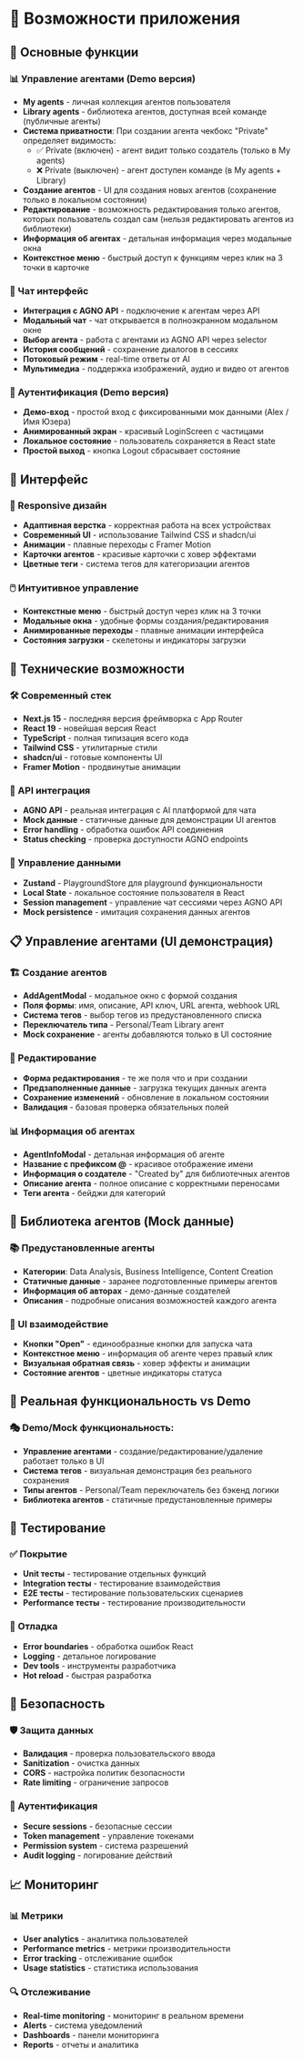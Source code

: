 # 🚀 Возможности приложения

## 🎯 Основные функции

### 📊 Управление агентами (Demo версия)
- **My agents** - личная коллекция агентов пользователя
- **Library agents** - библиотека агентов, доступная всей команде (публичные агенты)
- **Система приватности**: При создании агента чекбокс "Private" определяет видимость:
  - ✅ Private (включен) - агент видит только создатель (только в My agents)
  - ❌ Private (выключен) - агент доступен команде (в My agents + Library)
- **Создание агентов** - UI для создания новых агентов (сохранение только в локальном состоянии)
- **Редактирование** - возможность редактирования только агентов, которых пользователь создал сам (нельзя редактировать агентов из библиотеки)
- **Информация об агентах** - детальная информация через модальные окна
- **Контекстное меню** - быстрый доступ к функциям через клик на 3 точки в карточке

### 💬 Чат интерфейс
- **Интеграция с AGNO API** - подключение к агентам через API
- **Модальный чат** - чат открывается в полноэкранном модальном окне
- **Выбор агента** - работа с агентами из AGNO API через selector
- **История сообщений** - сохранение диалогов в сессиях
- **Потоковый режим** - real-time ответы от AI
- **Мультимедиа** - поддержка изображений, аудио и видео от агентов

### 🔐 Аутентификация (Demo версия)
- **Демо-вход** - простой вход с фиксированными мок данными (Alex / Имя Юзера)
- **Анимированный экран** - красивый LoginScreen с частицами
- **Локальное состояние** - пользователь сохраняется в React state
- **Простой выход** - кнопка Logout сбрасывает состояние

## 🎨 Интерфейс

### 📱 Responsive дизайн
- **Адаптивная верстка** - корректная работа на всех устройствах
- **Современный UI** - использование Tailwind CSS и shadcn/ui
- **Анимации** - плавные переходы с Framer Motion
- **Карточки агентов** - красивые карточки с ховер эффектами
- **Цветные теги** - система тегов для категоризации агентов

### 🖱️ Интуитивное управление
- **Контекстные меню** - быстрый доступ через клик на 3 точки
- **Модальные окна** - удобные формы создания/редактирования
- **Анимированные переходы** - плавные анимации интерфейса
- **Состояния загрузки** - скелетоны и индикаторы загрузки

## 🔧 Технические возможности

### 🛠️ Современный стек
- **Next.js 15** - последняя версия фреймворка с App Router
- **React 19** - новейшая версия React
- **TypeScript** - полная типизация всего кода
- **Tailwind CSS** - утилитарные стили
- **shadcn/ui** - готовые компоненты UI
- **Framer Motion** - продвинутые анимации

### 🔌 API интеграция
- **AGNO API** - реальная интеграция с AI платформой для чата
- **Mock данные** - статичные данные для демонстрации UI агентов
- **Error handling** - обработка ошибок API соединения
- **Status checking** - проверка доступности AGNO endpoints

### 💾 Управление данными
- **Zustand** - PlaygroundStore для playground функциональности
- **Local State** - локальное состояние пользователя в React
- **Session management** - управление чат сессиями через AGNO API
- **Mock persistence** - имитация сохранения данных агентов

## 📋 Управление агентами (UI демонстрация)

### 🏗️ Создание агентов
- **AddAgentModal** - модальное окно с формой создания
- **Поля формы**: имя, описание, API ключ, URL агента, webhook URL
- **Система тегов** - выбор тегов из предустановленного списка
- **Переключатель типа** - Personal/Team Library агент
- **Mock сохранение** - агенты добавляются только в UI состояние

### 📝 Редактирование
- **Форма редактирования** - те же поля что и при создании
- **Предзаполненные данные** - загрузка текущих данных агента
- **Сохранение изменений** - обновление в локальном состоянии
- **Валидация** - базовая проверка обязательных полей

### 📊 Информация об агентах
- **AgentInfoModal** - детальная информация об агенте
- **Название с префиксом @** - красивое отображение имени
- **Информация о создателе** - "Created by" для библиотечных агентов
- **Описание агента** - полное описание с корректными переносами
- **Теги агента** - бейджи для категорий

## 🎯 Библиотека агентов (Mock данные)

### 📚 Предустановленные агенты
- **Категории**: Data Analysis, Business Intelligence, Content Creation
- **Статичные данные** - заранее подготовленные примеры агентов
- **Информация об авторах** - демо-данные создателей
- **Описания** - подробные описания возможностей каждого агента

### 🔄 UI взаимодействие
- **Кнопки "Open"** - единообразные кнопки для запуска чата
- **Контекстное меню** - информация об агенте через правый клик
- **Визуальная обратная связь** - ховер эффекты и анимации
- **Состояние агентов** - цветные индикаторы статуса

## 🚀 Реальная функциональность vs Demo



### 🎭 Demo/Mock функциональность:
- **Управление агентами** - создание/редактирование/удаление работает только в UI
- **Система тегов** - визуальная демонстрация без реального сохранения
- **Типы агентов** - Personal/Team переключатель без бэкенд логики
- **Библиотека агентов** - статичные предустановленные примеры

## 🧪 Тестирование

### ✅ Покрытие
- **Unit тесты** - тестирование отдельных функций
- **Integration тесты** - тестирование взаимодействия
- **E2E тесты** - тестирование пользовательских сценариев
- **Performance тесты** - тестирование производительности

### 🐛 Отладка
- **Error boundaries** - обработка ошибок React
- **Logging** - детальное логирование
- **Dev tools** - инструменты разработчика
- **Hot reload** - быстрая разработка

## 🔐 Безопасность

### 🛡️ Защита данных
- **Валидация** - проверка пользовательского ввода
- **Sanitization** - очистка данных
- **CORS** - настройка политик безопасности
- **Rate limiting** - ограничение запросов

### 🔑 Аутентификация
- **Secure sessions** - безопасные сессии
- **Token management** - управление токенами
- **Permission system** - система разрешений
- **Audit logging** - логирование действий

## 📈 Мониторинг

### 📊 Метрики
- **User analytics** - аналитика пользователей
- **Performance metrics** - метрики производительности
- **Error tracking** - отслеживание ошибок
- **Usage statistics** - статистика использования

### 🔍 Отслеживание
- **Real-time monitoring** - мониторинг в реальном времени
- **Alerts** - система уведомлений
- **Dashboards** - панели мониторинга
- **Reports** - отчеты и аналитика 